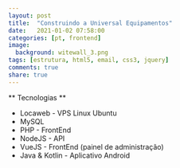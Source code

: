 ```yaml
---
layout: post
title:  "Construindo a Universal Equipamentos"
date:   2021-01-02 07:58:00
categories: [pt, frontend]
image:
  background: witewall_3.png
tags: [estrutura, html5, email, css3, jquery]
comments: true
share: true
---
```

** Tecnologias **
* Locaweb - VPS Linux Ubuntu
* MySQL
* PHP - FrontEnd
* NodeJS - API
* VueJS - FrontEnd (painel de administração)
* Java & Kotlin - Aplicativo Android